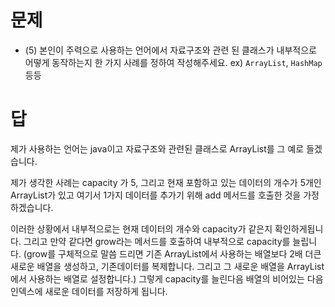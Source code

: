 # 문제
- (5) 본인이 주력으로 사용하는 언어에서 자료구조와 관련 된 클래스가 내부적으로 어떻게 동작하는지 한 가지 사례를 정하여 작성해주세요. ex) `ArrayList`, `HashMap` 등등

# 답
제가 사용하는 언어는 java이고 자료구조와 관련된 클래스로 ArrayList를 그 예로 들겠습니다.

제가 생각한 사례는 capacity 가 5, 그리고 현재 포함하고 있는 데이터의 개수가 5개인 ArrayList가 있고 여기서 1가지 데이터를 추가기 위해
add 메서드를 호출한 것을 가정하겠습니다.

이러한 상황에서 내부적으로는 
현재 데이터의 개수와 capacity가 같은지 확인하게됩니다.
그리고 만약 같다면 grow라는 메서드를 호출하여 내부적으로 capacity를 늘립니다.
(grow를 구체적으로 말씀 드리면 기존 ArrayList에서 사용하는 배열보다 2배 더큰 새로운 배열을 생성하고, 기존데이터를 복제합니다. 그리고 그 새로운 배열을 ArrayList에서 사용하는 배열로 설정합니다.)
그렇게 capacity를 늘린다음 배열의 비어있는 다음 인덱스에 새로운 데이터를 저장하게 됩니다.